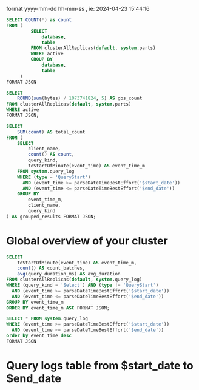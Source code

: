<DatePicker></DatePicker>
format yyyy-mm-dd hh-mm-ss , ie: 2024-04-23 15:44:16


```sql tables_count
SELECT COUNT(*) as count
FROM (
         SELECT
             database,
             table
         FROM clusterAllReplicas(default, system.parts)
         WHERE active
         GROUP BY
             database,
             table
     ) 
FORMAT JSON
```

```sql gbs_count
SELECT
    ROUND(sum(bytes) / 1073741824, 5) AS gbs_count
FROM clusterAllReplicas(default, system.parts)
WHERE active
FORMAT JSON;
```

```sql last_query_count
SELECT
    SUM(count) AS total_count
FROM (
    SELECT
        client_name,
        count() AS count,
        query_kind,
        toStartOfMinute(event_time) AS event_time_m
    FROM system.query_log
    WHERE (type = 'QueryStart')
      AND (event_time >= parseDateTimeBestEffort('$start_date'))  
      AND (event_time <= parseDateTimeBestEffort('$end_date'))
    GROUP BY
        event_time_m,
        client_name,
        query_kind
) AS grouped_results FORMAT JSON;
```

# Global overview of your cluster

<Flex>
    <Statistic
        data={tables_count}
        title='Tables count'
        value=count
    >
    </Statistic>
    <Statistic
        data={gbs_count}
        title='GBs count'
        value=gbs_count
    >
    </Statistic>
    <Statistic
        data={last_query_count}
        title='Last queries count'
        value=total_count
    >
    </Statistic>
</Flex>

```sql avg_query_duration
SELECT
    toStartOfMinute(event_time) AS event_time_m,
    count() AS count_batches,
    avg(query_duration_ms) AS avg_duration
FROM clusterAllReplicas(default, system.query_log)
WHERE (query_kind = 'Select') AND (type != 'QueryStart')       
  AND (event_time >= parseDateTimeBestEffort('$start_date'))
  AND (event_time <= parseDateTimeBestEffort('$end_date'))
GROUP BY event_time_m
ORDER BY event_time_m ASC FORMAT JSON;
```


<Flex>
    <LineChart
        title='Avg Query duration from $start_date to $end_date'
        data={avg_query_duration}
        x=event_time_m
        y=avg_duration>
    </LineChart>
    <LineChart
        title='Count batch from $start_date to $end_date'
        data={avg_query_duration}
        x=event_time_m
        y=count_batches>
    </LineChart>

</Flex>




```sql query_logs
SELECT * FROM system.query_log
WHERE (event_time >= parseDateTimeBestEffort('$start_date'))
  AND (event_time <= parseDateTimeBestEffort('$end_date'))
order by event_time desc
FORMAT JSON
```
# Query logs table from $start_date to $end_date

<DataTable value={query_logs}>
    <Column field="hostname" header="Host name"></Column>
    <Column field="type" header="Type"></Column>
    <Column field="event_date" header="Event Date"></Column>
    <Column field="event_time" header="Event Time"></Column>
    <Column field="read_rows" header="Read Rows"></Column>
</DataTable>





